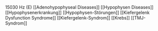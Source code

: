 15030 Hz (E)
[[Adenohypophyseal Diseases]]
[[Hypophysen Diseases]]
[[Hypophysenerkrankung]]
[[Hypophysen-Störungen]]
[[Kiefergelenk Dysfunction Syndrome]]
[[Kiefergelenk-Syndrom]]
[[Krebs]]
[[TMJ-Syndrom]]